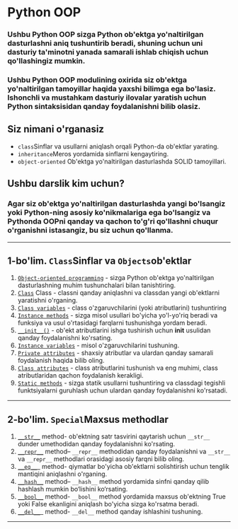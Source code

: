# Python OOP

### Ushbu Python OOP sizga Python ob'ektga yo'naltirilgan dasturlashni aniq tushuntirib beradi, shuning uchun uni dasturiy ta'minotni yanada samarali ishlab chiqish uchun qo'llashingiz mumkin.

### Ushbu Python OOP modulining oxirida siz ob'ektga yo'naltirilgan tamoyillar haqida yaxshi bilimga ega bo'lasiz. Ishonchli va mustahkam dasturiy ilovalar yaratish uchun Python sintaksisidan qanday foydalanishni bilib olasiz.

## Siz nimani o'rganasiz

- `class`Sinflar va usullarni aniqlash orqali Python-da ob'ektlar yarating.
- `inheritance`Meros yordamida sinflarni kengaytiring.
- `object-oriented` Ob'ektga yo'naltirilgan dasturlashda SOLID tamoyillari.

## Ushbu darslik kim uchun?

### Agar siz ob'ektga yo'naltirilgan dasturlashda yangi bo'lsangiz yoki Python-ning asosiy ko'nikmalariga ega bo'lsangiz va Pythonda OOPni qanday va qachon to'g'ri qo'llashni chuqur o'rganishni istasangiz, bu siz uchun qo'llanma.

---

## 1-bo'lim. `Class`Sinflar va `Objects`ob'ektlar

1. [`Object-oriented programming`](https://github.com/themusharraf/PythonOOP/blob/master/section1/Object.md) - sizga Python ob'ektga yo'naltirilgan dasturlashning muhim tushunchalari bilan
   tanishtiring.
2. [`Class`](https://github.com/themusharraf/PythonOOP/blob/master/section1/Class.md) Class - classni qanday aniqlashni va classdan yangi ob'ektlarni yaratishni o'rganing.
3. [`Class variables`]() - class o'zgaruvchilarini (yoki atributlarini) tushuntiring
4. [`Instance methods`]() - sizga misol usullari bo'yicha yo'l-yo'riq beradi va funksiya va usul o'rtasidagi farqlarni
   tushunishga yordam beradi.
6. [`__init__()`]() - ob'ekt atributlarini ishga tushirish uchun __init__ usulidan qanday foydalanishni ko'rsating.
7. [`Instance variables`]() - misol o'zgaruvchilarini tushuning.
8. [`Private attributes`]() - shaxsiy atributlar va ulardan qanday samarali foydalanish haqida bilib oling.
9. [`Class attributes`]() - class atributlarini tushunish va eng muhimi, class atributlaridan qachon foydalanish
   kerakligi.
10. [`Static methods`]() - sizga statik usullarni tushuntiring va classdagi tegishli funktsiyalarni guruhlash uchun
    ulardan
    qanday foydalanishni ko'rsatadi.

---

## 2-bo'lim. `Special`Maxsus methodlar

1. [`__str__`]()  method- ob'ektning satr tasvirini qaytarish uchun `__str__` dunder umethodidan qanday foydalanishni
   ko'rsating.
2. [`__repr__`]() method– `__repr__` methodidan qanday foydalanishni va `__str__` va `__repr__` methodlari orasidagi
   asosiy
   farqni bilib oling.
3. [`__eq__ `]()  method- qiymatlar bo'yicha ob'ektlarni solishtirish uchun tenglik mantiqini aniqlashni o'rganing.
4. [`__hash__`]() method– `__hash__` method yordamida sinfni qanday qilib hashlash mumkin bo‘lishini ko‘rsating.
5. [`__bool__`]() method- `__bool__` method yordamida maxsus ob'ektning True yoki False ekanligini aniqlash bo'yicha
   sizga
   ko'rsatma beradi.
6. [`__del__ `]() method- `__del__` method qanday ishlashini tushuning.

---

